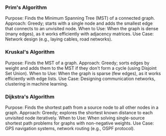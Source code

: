 ### Prim's Algorithm
Purpose: Finds the Minimum Spanning Tree (MST) of a connected graph.
Approach: Greedy; starts with a single node and adds the smallest edge that connects to an unvisited node.
When to Use: When the graph is dense (many edges), as it works efficiently with adjacency matrices.
Use Case: Network design (e.g., laying cables, road networks).

### Kruskal's Algorithm
Purpose: Finds the MST of a graph.
Approach: Greedy; sorts edges by weight and adds them to the MST if they don't form a cycle (using Disjoint Set Union).
When to Use: When the graph is sparse (few edges), as it works efficiently with edge lists.
Use Case: Designing communication networks, clustering in machine learning.

### Dijkstra's Algorithm
Purpose: Finds the shortest path from a source node to all other nodes in a graph.
Approach: Greedy; explores the shortest known distance to each unvisited node iteratively.
When to Use: When solving single-source shortest path problems for graphs with non-negative weights.
Use Case: GPS navigation systems, network routing (e.g., OSPF protocol).

